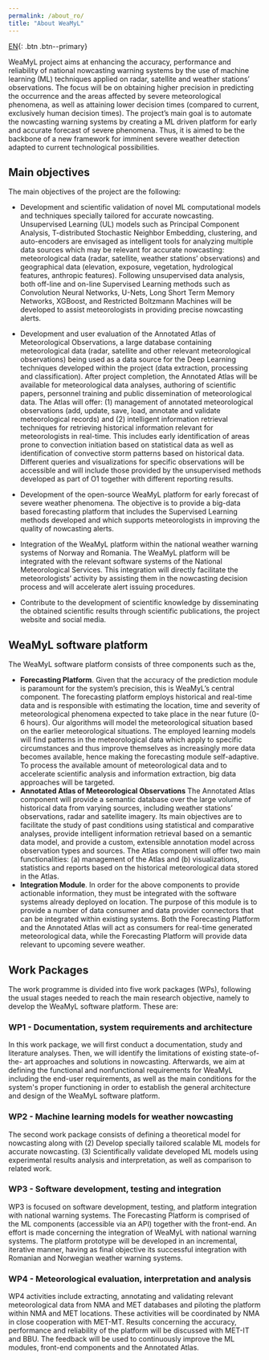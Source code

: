 ```yaml
---
permalink: /about_ro/
title: "About WeaMyL"
---
```


[EN](/about/){: .btn .btn--primary}

WeaMyL project aims at enhancing the accuracy, performance and reliability of national nowcasting warning systems by the use of machine learning (ML) techniques applied on radar, satellite and weather stations’ observations. The focus will be on obtaining higher precision in predicting the occurrence and the areas affected by severe meteorological phenomena, as well as attaining lower decision times (compared to current, exclusively human decision times). The project’s main goal is to automate the nowcasting warning systems by creating a ML driven platform for early and accurate forecast of severe phenomena. Thus, it is aimed to be the backbone of a new framework for imminent severe weather detection adapted to current technological possibilities.

## Main objectives

The main objectives of the project are  the following: 

* Development and scientific validation of novel ML computational models and techniques
  specially tailored for accurate nowcasting. Unsupervised Learning (UL) models such as Principal Component Analysis, T-distributed Stochastic Neighbor Embedding, clustering, and auto-encoders are envisaged as intelligent tools for analyzing multiple data sources which may be relevant for accurate nowcasting: meteorological data (radar, satellite, weather stations’ observations) and geographical data (elevation, exposure, vegetation, hydrological features, anthropic features). Following unsupervised data analysis, both off-line and on-line Supervised Learning methods such as Convolution Neural Networks, U-Nets, Long Short Term Memory Networks, XGBoost, and Restricted Boltzmann Machines will be developed to assist meteorologists in providing precise nowcasting alerts.
  
* Development and user evaluation of the Annotated Atlas of Meteorological Observations, a large database containing meteorological data (radar, satellite and other relevant meteorological observations) being used as a data source for the Deep Learning techniques developed within the project (data extraction, processing and classification). After project completion, the Annotated Atlas will be available for meteorological data analyses, authoring of scientific papers, personnel training and public dissemination of meteorological data. The Atlas will offer: (1) management of annotated meteorological observations (add, update, save, load, annotate and validate meteorological records) and (2) intelligent information retrieval techniques for retrieving historical information relevant for meteorologists in real-time. This includes early identification of areas prone to convection initiation based on statistical data as well as identification of convective storm patterns based on historical data. Different queries and visualizations for specific observations will be accessible and will include those provided by the unsupervised methods developed as part of O1 together with different reporting results.

* Development of the open-source WeaMyL platform for early forecast of severe weather phenomena. The objective is to provide a big-data based forecasting platform that includes the Supervised Learning methods developed and which supports meteorologists in improving the quality of nowcasting alerts.
* Integration of the WeaMyL platform within the national weather warning systems of Norway and Romania. The WeaMyL platform will be integrated with the relevant software systems of the National Meteorological Services. This integration will directly facilitate the meteorologists’ activity by assisting them in the nowcasting decision process and will accelerate alert issuing procedures. 
* Contribute to the development of scientific knowledge by disseminating the obtained scientific results through scientific publications, the project website and social media.

## WeaMyL software platform

The WeaMyL software platform consists of three components such as the,

* **Forecasting Platform**. Given that the accuracy of the prediction module is paramount for the system’s precision, this is WeaMyL’s central component. The forecasting platform employs historical and real-time data and is responsible with estimating the location, time and severity of meteorological phenomena expected to take place in the near future (0-6 hours). Our algorithms will model the meteorological situation based on the earlier meteorological situations. The employed learning models will find patterns in the meteorological data which apply to specific circumstances and thus improve themselves as increasingly more data becomes available, hence making the forecasting module self-adaptive. To process the available amount of meteorological data and to accelerate scientific analysis and information extraction, big data approaches will be targeted. 
* **Annotated Atlas of Meteorological Observations** The Annotated Atlas component will provide a semantic database over the large volume of historical data from varying  sources, including weather stations’ observations, radar and satellite imagery. Its main objectives are to facilitate the study of past conditions using statistical and comparative analyses, provide intelligent information retrieval based on a semantic data model, and provide a custom, extensible annotation model across observation types and sources. The Atlas component will offer two main functionalities: (a) management of the Atlas and (b) visualizations, statistics and reports based on the historical meteorological data stored in the Atlas.
* **Integration Module**. In order for the above components to provide actionable
information, they must be integrated with the software systems already deployed on location. The purpose of this module is to provide a number of data consumer and data provider connectors that can be integrated within existing systems. Both the Forecasting Platform and the Annotated Atlas will act as consumers for real-time generated meteorological data, while the Forecasting Platform will provide data relevant to upcoming severe weather.

## Work Packages

The work programme is divided into five work packages (WPs), following the usual stages needed to reach the main research objective, namely to develop the WeaMyL software platform. These are:
   
### WP1 - Documentation, system requirements and architecture
In this work package, we will first conduct a documentation, study and literature analyses. Then, we will identify the limitations of existing state-of-the-
art approaches and solutions in nowcasting. Afterwards, we aim at defining the functional and nonfunctional requirements for WeaMyL including the end-user requirements, as well as the main conditions for the system's proper functioning in order to establish the general architecture and design of the WeaMyL software platform.

### WP2 - Machine learning models for weather nowcasting
The second work package consists of defining a theoretical model for nowcasting along with (2) Develop specially tailored scalable ML models for accurate
nowcasting. (3) Scientifically validate developed ML models using experimental results analysis and
interpretation, as well as comparison to related work.

### WP3 - Software development, testing and integration
WP3 is focused on software development, testing, and platform integration with national warning systems. The Forecasting Platform is comprised of the ML components (accessible via an API) together with the front-end. An effort is made concerning the integration of WeaMyL with national warning systems. The platform prototype will be developed in an incremental, iterative manner, having as final objective its successful integration with Romanian and Norwegian weather warning systems.

### WP4 - Meteorological evaluation, interpretation and analysis
WP4 activities include extracting, annotating and validating relevant meteorological data from NMA and MET databases and piloting the platform within NMA and MET locations. These activities will be coordinated by NMA in close cooperation with MET-MT. Results concerning the accuracy, performance and reliability of the platform will be discussed with MET-IT and BBU. The feedback will be used to continuously improve the ML modules, front-end components and the Annotated Atlas.
